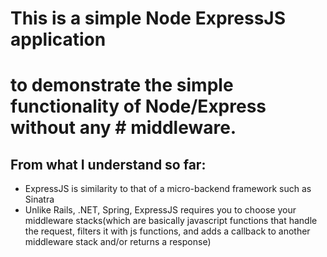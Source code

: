 # This is a simple Node ExpressJS application
# to demonstrate the simple functionality of Node/Express without any # middleware.

## From what I understand so far:

* ExpressJS is similarity to that of a micro-backend framework such as Sinatra
* Unlike Rails, .NET, Spring, ExpressJS requires you to choose your middleware stacks(which are basically javascript functions that handle the request, filters it with js functions, and adds a callback to another middleware stack and/or returns a response)